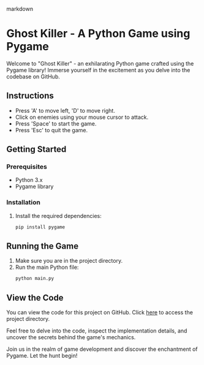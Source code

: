 markdown
# Ghost Killer - A Python Game using Pygame

Welcome to "Ghost Killer" - an exhilarating Python game crafted using the Pygame library! Immerse yourself in the excitement as you delve into the codebase on GitHub.

## Instructions
- Press 'A' to move left, 'D' to move right.
- Click on enemies using your mouse cursor to attack.
- Press 'Space' to start the game.
- Press 'Esc' to quit the game.

## Getting Started

### Prerequisites
- Python 3.x
- Pygame library

### Installation
1. Install the required dependencies:
   ```sh
   pip install pygame
   ```

## Running the Game
1. Make sure you are in the project directory.
2. Run the main Python file:
   ```sh
   python main.py
   ```

## View the Code
You can view the code for this project on GitHub. Click [here]([https://github.com/your-username/ghost-killer](https://github.com/Krishss2006/Python-x-pygames/tree/0893619bad6f473f7f68f1a5635d9e93c60cee67/Ghost%20Killer)) to access the project directory.

Feel free to delve into the code, inspect the implementation details, and uncover the secrets behind the game's mechanics.

Join us in the realm of game development and discover the enchantment of Pygame. Let the hunt begin!
```

